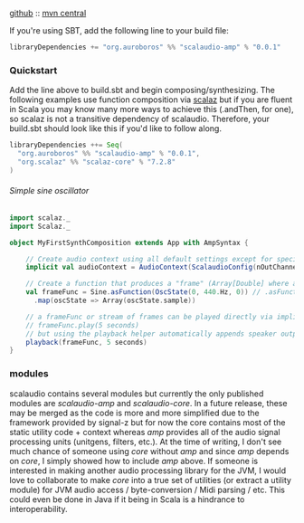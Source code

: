 [github](https://github.com/auroboros/scalaudio) :: [mvn central](https://mvnrepository.com/artifact/org.auroboros/scalaudio-amp_2.11)

If you're using SBT, add the following line to your build file:

```scala
libraryDependencies += "org.auroboros" %% "scalaudio-amp" % "0.0.1"
```

### Quickstart
Add the line above to build.sbt and begin composing/synthesizing. The following examples use function composition via [scalaz](https://github.com/scalaz/scalaz) but if you are fluent in Scala you may know many more ways to achieve this (.andThen, for one), so scalaz is not a transitive dependency of scalaudio. Therefore, your build.sbt should look like this if you'd like to follow along.
```scala
libraryDependencies ++= Seq(
  "org.auroboros" %% "scalaudio-amp" % "0.0.1",
  "org.scalaz" %% "scalaz-core" % "7.2.8"
)
```

###### Simple sine oscillator

```scala
import scalaz._
import Scalaz._

object MyFirstSynthComposition extends App with AmpSyntax {

    // Create audio context using all default settings except for specified single out channel
    implicit val audioContext = AudioContext(ScalaudioConfig(nOutChannels = 1))

    // Create a function that produces a "frame" (Array[Double] where array length is number of out channels)
    val frameFunc = Sine.asFunction(OscState(0, 440.Hz, 0)) // .asFunction is a convenience method from signalz that accepts initial state & produces a state-processing function
      .map(oscState => Array(oscState.sample))

    // a frameFunc or stream of frames can be played directly via implicit conversion to a "signal processing graph" type a la:
    // frameFunc.play(5 seconds)
    // but using the playback helper automatically appends speaker output to the function
    playback(frameFunc, 5 seconds)
}
```

### modules
scalaudio contains several modules but currently the only published modules are _scalaudio-amp_ and _scalaudio-core_. In a future release, these may be merged as the code is more and more simplified due to the framework provided by signal-z but for now the core contains most of the static utility code + context whereas _amp_ provides all of the audio signal processing units (unitgens, filters, etc.). At the time of writing, I don't see much chance of someone using _core_ without _amp_ and since _amp_ depends on _core_, I simply showed how to include _amp_ above. If someone is interested in making another audio processing library for the JVM, I would love to collaborate to make _core_ into a true set of utilities (or extract a utility module) for JVM audio access / byte-conversion / Midi parsing / etc. This could even be done in Java if it being in Scala is a hindrance to interoperability.
